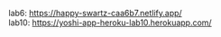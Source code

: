 lab6: https://happy-swartz-caa6b7.netlify.app/ <br/>
lab10: https://yoshi-app-heroku-lab10.herokuapp.com/
